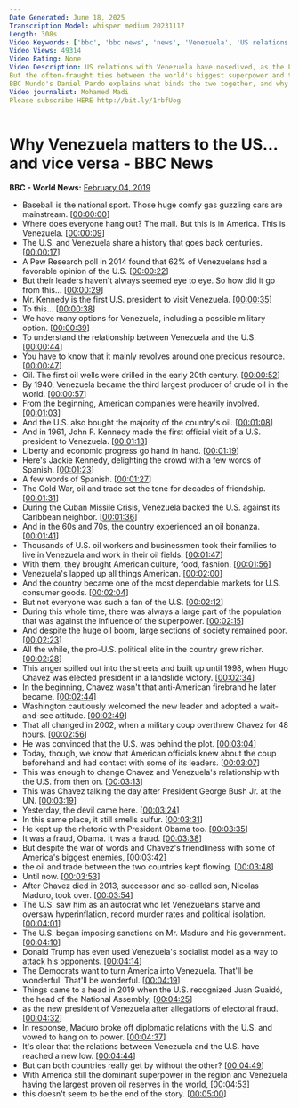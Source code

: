 ```yaml
---
Date Generated: June 18, 2025
Transcription Model: whisper medium 20231117
Length: 308s
Video Keywords: ['bbc', 'bbc news', 'news', 'Venezuela', 'US relations']
Video Views: 49314
Video Rating: None
Video Description: US relations with Venezuela have nosedived, as the Latin American country descends further into economic and political chaos.
But the often-fraught ties between the world's biggest superpower and this relatively small state go back centuries.
BBC Mundo's Daniel Pardo explains what binds the two together, and why the US is following the current crisis in Venezuela so carefully.
Video journalist: Mohamed Madi
Please subscribe HERE http://bit.ly/1rbfUog
---
```


# Why Venezuela matters to the US... and vice versa - BBC News
**BBC - World News:** [February 04, 2019](https://www.youtube.com/watch?v=SjGmRJNee-w)
*  Baseball is the national sport. Those huge comfy gas guzzling cars are mainstream. [[00:00:00](https://www.youtube.com/watch?v=SjGmRJNee-w&t=0.0s)]
*  Where does everyone hang out? The mall. But this is in America. This is Venezuela. [[00:00:09](https://www.youtube.com/watch?v=SjGmRJNee-w&t=9.0s)]
*  The U.S. and Venezuela share a history that goes back centuries. [[00:00:17](https://www.youtube.com/watch?v=SjGmRJNee-w&t=17.0s)]
*  A Pew Research poll in 2014 found that 62% of Venezuelans had a favorable opinion of the U.S. [[00:00:22](https://www.youtube.com/watch?v=SjGmRJNee-w&t=22.0s)]
*  But their leaders haven't always seemed eye to eye. So how did it go from this... [[00:00:29](https://www.youtube.com/watch?v=SjGmRJNee-w&t=29.0s)]
*  Mr. Kennedy is the first U.S. president to visit Venezuela. [[00:00:35](https://www.youtube.com/watch?v=SjGmRJNee-w&t=35.0s)]
*  To this... [[00:00:38](https://www.youtube.com/watch?v=SjGmRJNee-w&t=38.0s)]
*  We have many options for Venezuela, including a possible military option. [[00:00:39](https://www.youtube.com/watch?v=SjGmRJNee-w&t=39.0s)]
*  To understand the relationship between Venezuela and the U.S. [[00:00:44](https://www.youtube.com/watch?v=SjGmRJNee-w&t=44.0s)]
*  You have to know that it mainly revolves around one precious resource. [[00:00:47](https://www.youtube.com/watch?v=SjGmRJNee-w&t=47.0s)]
*  Oil. The first oil wells were drilled in the early 20th century. [[00:00:52](https://www.youtube.com/watch?v=SjGmRJNee-w&t=52.0s)]
*  By 1940, Venezuela became the third largest producer of crude oil in the world. [[00:00:57](https://www.youtube.com/watch?v=SjGmRJNee-w&t=57.0s)]
*  From the beginning, American companies were heavily involved. [[00:01:03](https://www.youtube.com/watch?v=SjGmRJNee-w&t=63.0s)]
*  And the U.S. also bought the majority of the country's oil. [[00:01:08](https://www.youtube.com/watch?v=SjGmRJNee-w&t=68.0s)]
*  And in 1961, John F. Kennedy made the first official visit of a U.S. president to Venezuela. [[00:01:13](https://www.youtube.com/watch?v=SjGmRJNee-w&t=73.0s)]
*  Liberty and economic progress go hand in hand. [[00:01:19](https://www.youtube.com/watch?v=SjGmRJNee-w&t=79.0s)]
*  Here's Jackie Kennedy, delighting the crowd with a few words of Spanish. [[00:01:23](https://www.youtube.com/watch?v=SjGmRJNee-w&t=83.0s)]
*  A few words of Spanish. [[00:01:27](https://www.youtube.com/watch?v=SjGmRJNee-w&t=87.0s)]
*  The Cold War, oil and trade set the tone for decades of friendship. [[00:01:31](https://www.youtube.com/watch?v=SjGmRJNee-w&t=91.0s)]
*  During the Cuban Missile Crisis, Venezuela backed the U.S. against its Caribbean neighbor. [[00:01:36](https://www.youtube.com/watch?v=SjGmRJNee-w&t=96.0s)]
*  And in the 60s and 70s, the country experienced an oil bonanza. [[00:01:41](https://www.youtube.com/watch?v=SjGmRJNee-w&t=101.0s)]
*  Thousands of U.S. oil workers and businessmen took their families to live in Venezuela and work in their oil fields. [[00:01:47](https://www.youtube.com/watch?v=SjGmRJNee-w&t=107.0s)]
*  With them, they brought American culture, food, fashion. [[00:01:56](https://www.youtube.com/watch?v=SjGmRJNee-w&t=116.0s)]
*  Venezuela's lapped up all things American. [[00:02:00](https://www.youtube.com/watch?v=SjGmRJNee-w&t=120.0s)]
*  And the country became one of the most dependable markets for U.S. consumer goods. [[00:02:04](https://www.youtube.com/watch?v=SjGmRJNee-w&t=124.0s)]
*  But not everyone was such a fan of the U.S. [[00:02:12](https://www.youtube.com/watch?v=SjGmRJNee-w&t=132.0s)]
*  During this whole time, there was always a large part of the population that was against the influence of the superpower. [[00:02:15](https://www.youtube.com/watch?v=SjGmRJNee-w&t=135.0s)]
*  And despite the huge oil boom, large sections of society remained poor. [[00:02:23](https://www.youtube.com/watch?v=SjGmRJNee-w&t=143.0s)]
*  All the while, the pro-U.S. political elite in the country grew richer. [[00:02:28](https://www.youtube.com/watch?v=SjGmRJNee-w&t=148.0s)]
*  This anger spilled out into the streets and built up until 1998, when Hugo Chavez was elected president in a landslide victory. [[00:02:34](https://www.youtube.com/watch?v=SjGmRJNee-w&t=154.0s)]
*  In the beginning, Chavez wasn't that anti-American firebrand he later became. [[00:02:44](https://www.youtube.com/watch?v=SjGmRJNee-w&t=164.0s)]
*  Washington cautiously welcomed the new leader and adopted a wait-and-see attitude. [[00:02:49](https://www.youtube.com/watch?v=SjGmRJNee-w&t=169.0s)]
*  That all changed in 2002, when a military coup overthrew Chavez for 48 hours. [[00:02:56](https://www.youtube.com/watch?v=SjGmRJNee-w&t=176.0s)]
*  He was convinced that the U.S. was behind the plot. [[00:03:04](https://www.youtube.com/watch?v=SjGmRJNee-w&t=184.0s)]
*  Today, though, we know that American officials knew about the coup beforehand and had contact with some of its leaders. [[00:03:07](https://www.youtube.com/watch?v=SjGmRJNee-w&t=187.0s)]
*  This was enough to change Chavez and Venezuela's relationship with the U.S. from then on. [[00:03:13](https://www.youtube.com/watch?v=SjGmRJNee-w&t=193.0s)]
*  This was Chavez talking the day after President George Bush Jr. at the UN. [[00:03:19](https://www.youtube.com/watch?v=SjGmRJNee-w&t=199.0s)]
*  Yesterday, the devil came here. [[00:03:24](https://www.youtube.com/watch?v=SjGmRJNee-w&t=204.0s)]
*  In this same place, it still smells sulfur. [[00:03:31](https://www.youtube.com/watch?v=SjGmRJNee-w&t=211.0s)]
*  He kept up the rhetoric with President Obama too. [[00:03:35](https://www.youtube.com/watch?v=SjGmRJNee-w&t=215.0s)]
*  It was a fraud, Obama. It was a fraud. [[00:03:38](https://www.youtube.com/watch?v=SjGmRJNee-w&t=218.0s)]
*  But despite the war of words and Chavez's friendliness with some of America's biggest enemies, [[00:03:42](https://www.youtube.com/watch?v=SjGmRJNee-w&t=222.0s)]
*  the oil and trade between the two countries kept flowing. [[00:03:48](https://www.youtube.com/watch?v=SjGmRJNee-w&t=228.0s)]
*  Until now. [[00:03:53](https://www.youtube.com/watch?v=SjGmRJNee-w&t=233.0s)]
*  After Chavez died in 2013, successor and so-called son, Nicolas Maduro, took over. [[00:03:54](https://www.youtube.com/watch?v=SjGmRJNee-w&t=234.0s)]
*  The U.S. saw him as an autocrat who let Venezuelans starve and oversaw hyperinflation, record murder rates and political isolation. [[00:04:01](https://www.youtube.com/watch?v=SjGmRJNee-w&t=241.0s)]
*  The U.S. began imposing sanctions on Mr. Maduro and his government. [[00:04:10](https://www.youtube.com/watch?v=SjGmRJNee-w&t=250.0s)]
*  Donald Trump has even used Venezuela's socialist model as a way to attack his opponents. [[00:04:14](https://www.youtube.com/watch?v=SjGmRJNee-w&t=254.0s)]
*  The Democrats want to turn America into Venezuela. That'll be wonderful. That'll be wonderful. [[00:04:19](https://www.youtube.com/watch?v=SjGmRJNee-w&t=259.0s)]
*  Things came to a head in 2019 when the U.S. recognized Juan Guaidó, the head of the National Assembly, [[00:04:25](https://www.youtube.com/watch?v=SjGmRJNee-w&t=265.0s)]
*  as the new president of Venezuela after allegations of electoral fraud. [[00:04:32](https://www.youtube.com/watch?v=SjGmRJNee-w&t=272.0s)]
*  In response, Maduro broke off diplomatic relations with the U.S. and vowed to hang on to power. [[00:04:37](https://www.youtube.com/watch?v=SjGmRJNee-w&t=277.0s)]
*  It's clear that the relations between Venezuela and the U.S. have reached a new low. [[00:04:44](https://www.youtube.com/watch?v=SjGmRJNee-w&t=284.0s)]
*  But can both countries really get by without the other? [[00:04:49](https://www.youtube.com/watch?v=SjGmRJNee-w&t=289.0s)]
*  With America still the dominant superpower in the region and Venezuela having the largest proven oil reserves in the world, [[00:04:53](https://www.youtube.com/watch?v=SjGmRJNee-w&t=293.0s)]
*  this doesn't seem to be the end of the story. [[00:05:00](https://www.youtube.com/watch?v=SjGmRJNee-w&t=300.0s)]
